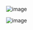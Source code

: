 ![image](https://github.com/reshmaq/shell-scripting-projects/assets/121748445/06d2c7bd-706c-4ea9-baa1-7169953a86cf)

![image](https://github.com/reshmaq/shell-scripting-projects/assets/121748445/a9899d92-4d64-46c0-a66c-12477af042ac)

